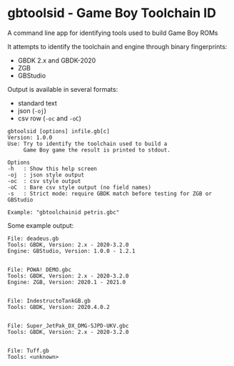 gbtoolsid - Game Boy Toolchain ID
=================================

A command line app for identifying tools used to build Game Boy ROMs

It attempts to identify the toolchain and engine through binary fingerprints:
- GBDK 2.x and GBDK-2020
- ZGB
- GBStudio

Output is available in several formats:
- standard text
- json (`-oj`)
- csv row (`-oc` and `-oC`)


```
gbtoolsid [options] infile.gb[c]
Version: 1.0.0
Use: Try to identify the toolchain used to build a
     Game Boy game the result is printed to stdout.

Options
-h   : Show this help screen
-oj  : json style output
-oc  : csv style output
-oC  : Bare csv style output (no field names)
-s   : Strict mode: require GBDK match before testing for ZGB or GBStudio

Example: "gbtoolchainid petris.gbc"

```


Some example output:
```
File: deadeus.gb
Tools: GBDK, Version: 2.x - 2020-3.2.0
Engine: GBStudio, Version: 1.0.0 - 1.2.1


File: POWA! DEMO.gbc
Tools: GBDK, Version: 2.x - 2020-3.2.0
Engine: ZGB, Version: 2020.1 - 2021.0


File: IndestructoTankGB.gb
Tools: GBDK, Version: 2020.4.0.2


File: Super_JetPak_DX_DMG-SJPD-UKV.gbc
Tools: GBDK, Version: 2.x - 2020-3.2.0


File: Tuff.gb
Tools: <unknown>
```

